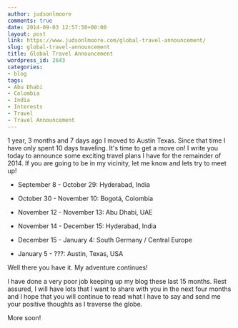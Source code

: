 ```yaml
---
author: judsonlmoore
comments: true
date: 2014-09-03 12:57:50+00:00
layout: post
link: https://www.judsonlmoore.com/global-travel-announcement/
slug: global-travel-announcement
title: Global Travel Announcement
wordpress_id: 2643
categories:
- blog
tags:
- Abu Dhabi
- Colombia
- India
- Interests
- Travel
- Travel Announcement
---
```


1 year, 3 months and 7 days ago I moved to Austin Texas. Since that time I have only spent 10 days traveling. It's time to get a move on! I write you today to announce some exciting travel plans I have for the remainder of 2014. If you are going to be in my vicinity, let me know and lets try to meet up!



	
  * September 8 - October 29: Hyderabad, India

	
  * October 30 - November 10: Bogotá, Colombia

	
  * November 12 - November 13: Abu Dhabi, UAE

	
  * November 14 - December 15: Hyderabad, India

	
  * December 15 - January 4: South Germany / Central Europe

	
  * January 5 - ???: Austin, Texas, USA


Well there you have it. My adventure continues!

I have done a very poor job keeping up my blog these last 15 months. Rest assured, I will have lots that I want to share with you in the next four months and I hope that you will continue to read what I have to say and send me your positive thoughts as I traverse the globe.

More soon!
